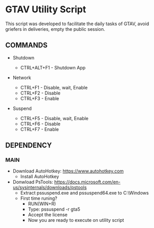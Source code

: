 # GTAV Utility Script

This script was developed to facilitate the daily tasks of GTAV, avoid griefers in deliveries, empty the public session.

## COMMANDS

- Shutdown 
  - CTRL+ALT+F1 - Shutdown App

- Network
  - CTRL+F1 - Disable, wait, Enable
  - CTRL+F2 - Disable
  - CTRL+F3 - Enable

- Suspend
  - CTRL+F5 - Disable, wait, Enable
  - CTRL+F6 - Disable
  - CTRL+F7 - Enable

## DEPENDENCY
### MAIN
- Download AutoHotkey: https://www.autohotkey.com
  - Install AutoHotkey
- Donwload PsTools: https://docs.microsoft.com/en-us/sysinternals/downloads/pstools
  - Extract pssuspend.exe and pssuspend64.exe to C:\Windows
  - First time runing? 
    - RUN(WIN+R)
    - Type: pssuspend -r gta5
    - Accept the license
    - Now you are ready to execute on utility script
